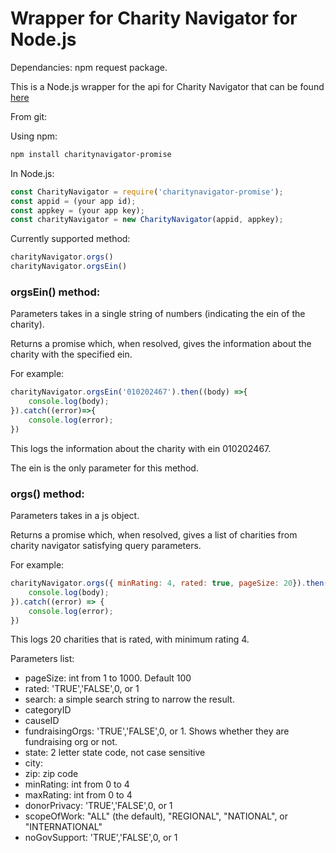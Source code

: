 # Wrapper for Charity Navigator for Node.js

Dependancies: npm request package.

This is a Node.js wrapper for the api for Charity Navigator that can be found [here](https://charity.3scale.net/docs/data-api/reference)

From git:

Using npm:
```bash
npm install charitynavigator-promise
```

In Node.js:

```javascript
const CharityNavigator = require('charitynavigator-promise');
const appid = (your app id);
const appkey = (your app key);
const charityNavigator = new CharityNavigator(appid, appkey);
```

Currently supported method:
```javascript
charityNavigator.orgs()
charityNavigator.orgsEin()
```

### orgsEin() method:

Parameters takes in a single string of numbers (indicating the ein of the charity).

Returns a promise which, when resolved, gives the information about the charity with the specified ein.

For example:
```javascript
charityNavigator.orgsEin('010202467').then((body) =>{
    console.log(body);
}).catch((error)=>{
    console.log(error);
})
```
This logs the information about the charity with ein 010202467.

The ein is the only parameter for this method.


### orgs() method:

Parameters takes in a js object.

Returns a promise which, when resolved, gives a list of charities from charity navigator satisfying query parameters.

For example:
```javascript
charityNavigator.orgs({ minRating: 4, rated: true, pageSize: 20}).then((body)=>{
    console.log(body);
}).catch((error) => {
    console.log(error);
})
```

This logs 20 charities that is rated, with minimum rating 4.

Parameters list:
- pageSize: int from 1 to 1000. Default 100
- rated: 'TRUE','FALSE',0, or 1
- search: a simple search string to narrow the result.
- categoryID
- causeID
- fundraisingOrgs: 'TRUE','FALSE',0, or 1. Shows whether they are fundraising org or not.
- state: 2 letter state code, not case sensitive
- city:
- zip: zip code
- minRating: int from 0 to 4
- maxRating: int from 0 to 4
- donorPrivacy: 'TRUE','FALSE',0, or 1
- scopeOfWork:  "ALL" (the default), "REGIONAL", "NATIONAL", or "INTERNATIONAL"
- noGovSupport: 'TRUE','FALSE',0, or 1
